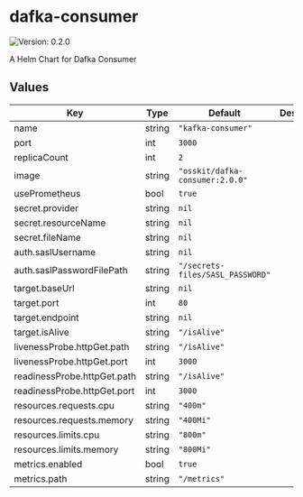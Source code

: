 # dafka-consumer

![Version: 0.2.0](https://img.shields.io/badge/Version-0.2.0-informational?style=flat-square)

A Helm Chart for Dafka Consumer

## Values

| Key | Type | Default | Description |
|-----|------|---------|-------------|
| name | string | `"kafka-consumer"` |  |
| port | int | `3000` |  |
| replicaCount | int | `2` |  |
| image | string | `"osskit/dafka-consumer:2.0.0"` |  |
| usePrometheus | bool | `true` |  |
| secret.provider | string | `nil` |  |
| secret.resourceName | string | `nil` |  |
| secret.fileName | string | `nil` |  |
| auth.saslUsername | string | `nil` |  |
| auth.saslPasswordFilePath | string | `"/secrets-files/SASL_PASSWORD"` |  |
| target.baseUrl | string | `nil` |  |
| target.port | int | `80` |  |
| target.endpoint | string | `nil` |  |
| target.isAlive | string | `"/isAlive"` |  |
| livenessProbe.httpGet.path | string | `"/isAlive"` |  |
| livenessProbe.httpGet.port | int | `3000` |  |
| readinessProbe.httpGet.path | string | `"/isAlive"` |  |
| readinessProbe.httpGet.port | int | `3000` |  |
| resources.requests.cpu | string | `"400m"` |  |
| resources.requests.memory | string | `"400Mi"` |  |
| resources.limits.cpu | string | `"800m"` |  |
| resources.limits.memory | string | `"800Mi"` |  |
| metrics.enabled | bool | `true` |  |
| metrics.path | string | `"/metrics"` |  |


